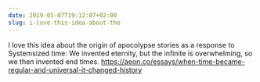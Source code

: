 ```yaml
---
date: 2019-05-07T19:12:07+02:00
slug: i-love-this-idea-about-the
---
```

I love this idea about the origin of apocolypse stories as a response to Systemsized time: We invented eternity, but the infinite is overwhelming, so we then invented end times. https://aeon.co/essays/when-time-became-regular-and-universal-it-changed-history

